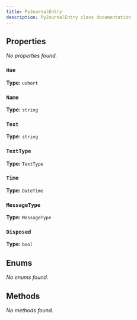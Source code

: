```yaml
---
title: PyJournalEntry
description: PyJournalEntry class documentation
---
```


## Properties
*No properties found.*

### `Hue`

**Type:** `ushort`

### `Name`

**Type:** `string`

### `Text`

**Type:** `string`

### `TextType`

**Type:** `TextType`

### `Time`

**Type:** `DateTime`

### `MessageType`

**Type:** `MessageType`

### `Disposed`

**Type:** `bool`


## Enums
*No enums found.*

## Methods
*No methods found.*

